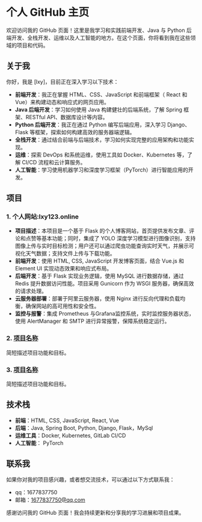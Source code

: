 # 个人 GitHub 主页

欢迎访问我的 GitHub 页面！这里是我学习和实践前端开发、Java 与 Python 后端开发、全栈开发、运维以及人工智能的地方。在这个页面，你将看到我在这些领域的项目和代码。

## 关于我

你好，我是 [lxy]，目前正在深入学习以下技术：

- **前端开发**：我正在掌握 HTML、CSS、JavaScript 和前端框架（ React 和 Vue）来构建动态和响应式的网页应用。
- **Java 后端开发**：学习如何使用 Java 构建健壮的后端系统，了解 Spring 框架、RESTful API、数据库设计等内容。
- **Python 后端开发**：我正在通过 Python 编写后端应用，深入学习 Django、Flask 等框架，探索如何构建高效的服务器端逻辑。
- **全栈开发**：通过结合前端与后端技术，学习如何实现完整的应用架构和功能实现。
- **运维**：探索 DevOps 和系统运维，使用工具如 Docker、Kubernetes 等，了解 CI/CD 流程和云计算服务。
- **人工智能**：学习使用机器学习和深度学习框架（PyTorch）进行智能应用的开发。

## 项目

### 1. 个人网站:lxy123.online
* **项目描述**：本项目是一个基于 Flask 的个人博客网站，首页提供发布文章、评论和点赞等基本功能；同时，集成了 YOLO 深度学习模型进行图像识别，支持图像上传与实时目标检测；用户还可以通过爬虫功能查询实时天气，并展示可视化天气数据；支持文件上传与下载功能。
* **前端开发**：使用 HTML, CSS, JavaScript 开发博客页面，结合 Vue.js 和 Element UI 实现动态效果和响应式布局。
* **后端开发**：基于 Flask 实现业务逻辑，使用 MySQL 进行数据存储，通过 Redis 提升数据访问性能。项目采用 Gunicorn 作为 WSGI 服务器，确保高效的请求处理。
* **云服务器部署**：部署于阿里云服务器，使用 Nginx 进行反向代理和负载均衡，确保网站的高可用性和安全性。
* **监控与报警**：集成 Prometheus 与Grafana监控系统，实时监控服务器状态，使用 AlertManager 和 SMTP 进行异常报警，保障系统稳定运行。


### 2. [项目名称](项目链接)
简短描述项目功能和目标。

### 3. [项目名称](项目链接)
简短描述项目功能和目标。


## 技术栈

- **前端**：HTML, CSS, JavaScript, React, Vue
- **后端**：Java, Spring Boot, Python, Django, Flask，MySql
- **运维工具**：Docker, Kubernetes, GitLab CI/CD
- **人工智能**： PyTorch

## 联系我

如果你对我的项目感兴趣，或者想交流技术，可以通过以下方式联系我：

- qq：1677837750
- 邮箱：1677837750@qq.com

感谢访问我的 GitHub 页面！我会持续更新和分享我的学习进展和项目成果。
